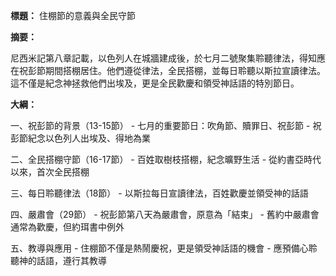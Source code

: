 **標題：** 住棚節的意義與全民守節

**摘要：**

尼西米記第八章記載，以色列人在城牆建成後，於七月二號聚集聆聽律法，得知應在祝彭節期間搭棚居住。他們遵從律法，全民搭棚，並每日聆聽以斯拉宣讀律法。這不僅是紀念神拯救他們出埃及，更是全民歡慶和領受神話語的特別節日。

**大綱：**

一、祝彭節的背景（13-15節）
    - 七月的重要節日：吹角節、贖罪日、祝彭節
    - 祝彭節紀念以色列人出埃及、得地為業

二、全民搭棚守節（16-17節）
    - 百姓取樹枝搭棚，紀念曠野生活
    - 從約書亞時代以來，首次全民搭棚

三、每日聆聽律法（18節）
    - 以斯拉每日宣讀律法，百姓歡慶並領受神的話語

四、嚴肅會（29節）
    - 祝彭節第八天為嚴肅會，原意為「結束」
    - 舊約中嚴肅會通常為歡慶，但約珥書中例外

五、教導與應用
    - 住棚節不僅是熱鬧慶祝，更是領受神話語的機會
    - 應預備心聆聽神的話語，遵行其教導